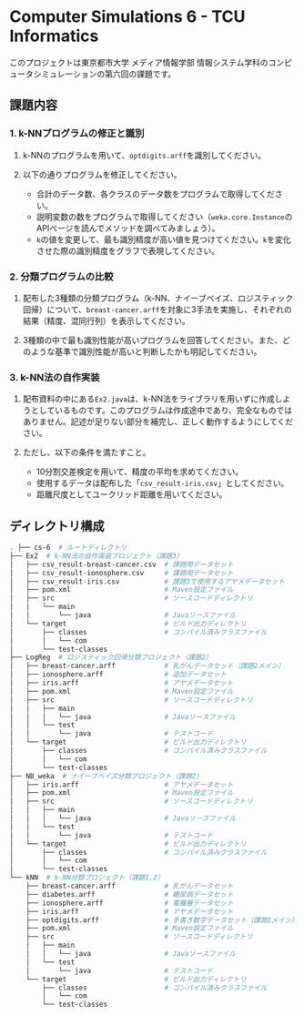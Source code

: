# Computer Simulations 6 - TCU Informatics

このプロジェクトは東京都市大学 メディア情報学部 情報システム学科のコンピュータシミュレーションの第六回の課題です。

## 課題内容

### 1. k-NNプログラムの修正と識別

1. k-NNのプログラムを用いて、`optdigits.arff`を識別してください。

2. 以下の通りプログラムを修正してください。
    * 合計のデータ数、各クラスのデータ数をプログラムで取得してください。
    * 説明変数の数をプログラムで取得してください（`weka.core.Instance`のAPIページを読んでメソッドを調べてみましょう）。
    * `k`の値を変更して、最も識別精度が高い値を見つけてください。`k`を変化させた際の識別精度をグラフで表現してください。

### 2. 分類プログラムの比較

1. 配布した3種類の分類プログラム（k-NN、ナイーブベイズ、ロジスティック回帰）について、`breast-cancer.arff`を対象に3手法を実施し、それぞれの結果（精度、混同行列）を表示してください。

2. 3種類の中で最も識別性能が高いプログラムを回答してください。また、どのような基準で識別性能が高いと判断したかも明記してください。

### 3. k-NN法の自作実装 

1. 配布資料の中にある`Ex2.java`は、k-NN法をライブラリを用いずに作成しようとしているものです。このプログラムは作成途中であり、完全なものではありません。記述が足りない部分を補完し、正しく動作するようにしてください。

2. ただし、以下の条件を満たすこと。
    * 10分割交差検定を用いて、精度の平均を求めてください。
    * 使用するデータは配布した「`csv_result-iris.csv`」としてください。
    * 距離尺度としてユークリッド距離を用いてください。

## ディレクトリ構成

``` bash
. ├── cs-6  # ルートディレクトリ
├── Ex2  # k-NN法の自作実装プロジェクト（課題3）
│   ├── csv_result-breast-cancer.csv  # 課題用データセット
│   ├── csv_result-ionosphere.csv     # 課題用データセット
│   ├── csv_result-iris.csv           # 課題3で使用するアヤメデータセット
│   ├── pom.xml                       # Maven設定ファイル
│   ├── src                           # ソースコードディレクトリ
│   │   └── main
│   │       └── java                  # Javaソースファイル
│   └── target                        # ビルド出力ディレクトリ
│       ├── classes                   # コンパイル済みクラスファイル
│       │   └── com
│       └── test-classes
├── LogReg  # ロジスティック回帰分類プロジェクト（課題2）
│   ├── breast-cancer.arff            # 乳がんデータセット（課題2メイン）
│   ├── ionosphere.arff               # 追加データセット
│   ├── iris.arff                     # アヤメデータセット
│   ├── pom.xml                       # Maven設定ファイル
│   ├── src                           # ソースコードディレクトリ
│   │   ├── main
│   │   │   └── java                  # Javaソースファイル
│   │   └── test
│   │       └── java                  # テストコード
│   └── target                        # ビルド出力ディレクトリ
│       ├── classes                   # コンパイル済みクラスファイル
│       │   └── com
│       └── test-classes
├── NB_weka  # ナイーブベイズ分類プロジェクト（課題2）
│   ├── iris.arff                     # アヤメデータセット
│   ├── pom.xml                       # Maven設定ファイル
│   ├── src                           # ソースコードディレクトリ
│   │   ├── main
│   │   │   └── java                  # Javaソースファイル
│   │   └── test
│   │       └── java                  # テストコード
│   └── target                        # ビルド出力ディレクトリ
│       ├── classes                   # コンパイル済みクラスファイル
│       │   └── com
│       └── test-classes
└── kNN  # k-NN分類プロジェクト（課題1,2）
    ├── breast-cancer.arff            # 乳がんデータセット
    ├── diabetes.arff                 # 糖尿病データセット
    ├── ionosphere.arff               # 電離層データセット
    ├── iris.arff                     # アヤメデータセット
    ├── optdigits.arff                # 手書き数字データセット（課題1メイン）
    ├── pom.xml                       # Maven設定ファイル
    ├── src                           # ソースコードディレクトリ
    │   ├── main
    │   │   └── java                  # Javaソースファイル
    │   └── test
    │       └── java                  # テストコード
    └── target                        # ビルド出力ディレクトリ
        ├── classes                   # コンパイル済みクラスファイル
        │   └── com
        └── test-classes
```